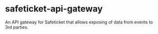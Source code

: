 # safeticket-api-gateway

An API gateway for Safeticket that allows exposing of data from events to 3rd parties.
